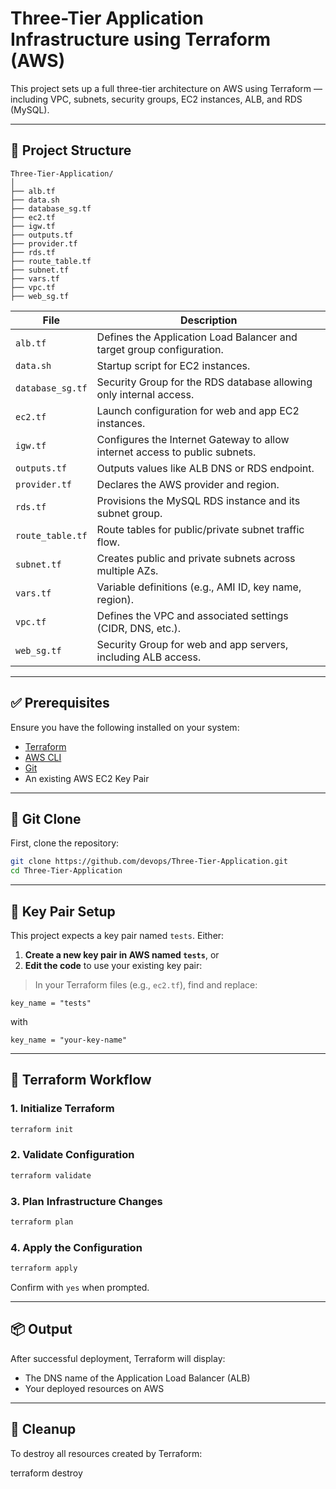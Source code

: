 
# Three-Tier Application Infrastructure using Terraform (AWS)

This project sets up a full three-tier architecture on AWS using Terraform — including VPC, subnets, security groups, EC2 instances, ALB, and RDS (MySQL).

---

## 📁 Project Structure

```
Three-Tier-Application/
│
├── alb.tf
├── data.sh
├── database_sg.tf
├── ec2.tf
├── igw.tf
├── outputs.tf
├── provider.tf
├── rds.tf
├── route_table.tf
├── subnet.tf
├── vars.tf
├── vpc.tf
├── web_sg.tf
```

| File              | Description |
|-------------------|-------------|
| `alb.tf`          | Defines the Application Load Balancer and target group configuration. |
| `data.sh`         | Startup script for EC2 instances. |
| `database_sg.tf`  | Security Group for the RDS database allowing only internal access. |
| `ec2.tf`          | Launch configuration for web and app EC2 instances. |
| `igw.tf`          | Configures the Internet Gateway to allow internet access to public subnets. |
| `outputs.tf`      | Outputs values like ALB DNS or RDS endpoint. |
| `provider.tf`     | Declares the AWS provider and region. |
| `rds.tf`          | Provisions the MySQL RDS instance and its subnet group. |
| `route_table.tf`  | Route tables for public/private subnet traffic flow. |
| `subnet.tf`       | Creates public and private subnets across multiple AZs. |
| `vars.tf`         | Variable definitions (e.g., AMI ID, key name, region). |
| `vpc.tf`          | Defines the VPC and associated settings (CIDR, DNS, etc.). |
| `web_sg.tf`       | Security Group for web and app servers, including ALB access. |

---

## ✅ Prerequisites

Ensure you have the following installed on your system:

- [Terraform](https://developer.hashicorp.com/terraform/install)
- [AWS CLI](https://docs.aws.amazon.com/cli/latest/userguide/install-cliv2.html)
- [Git](https://git-scm.com/downloads)
- An existing AWS EC2 Key Pair

---

## 📂 Git Clone

First, clone the repository:

```bash
git clone https://github.com/devops/Three-Tier-Application.git
cd Three-Tier-Application
```

---

## 🔐 Key Pair Setup

This project expects a key pair named `tests`. Either:

1. **Create a new key pair in AWS named `tests`**, or  
2. **Edit the code** to use your existing key pair:

> In your Terraform files (e.g., `ec2.tf`), find and replace:

```hcl
key_name = "tests"
```

with

```hcl
key_name = "your-key-name"
```

---

## 🚀 Terraform Workflow

### 1. Initialize Terraform

```bash
terraform init
```

### 2. Validate Configuration

```bash
terraform validate
```

### 3. Plan Infrastructure Changes

```bash
terraform plan
```

### 4. Apply the Configuration

```bash
terraform apply
```

Confirm with `yes` when prompted.

---

## 📦 Output

After successful deployment, Terraform will display:

- The DNS name of the Application Load Balancer (ALB)
- Your deployed resources on AWS

---

## 🧹 Cleanup

To destroy all resources created by Terraform:

terraform destroy

